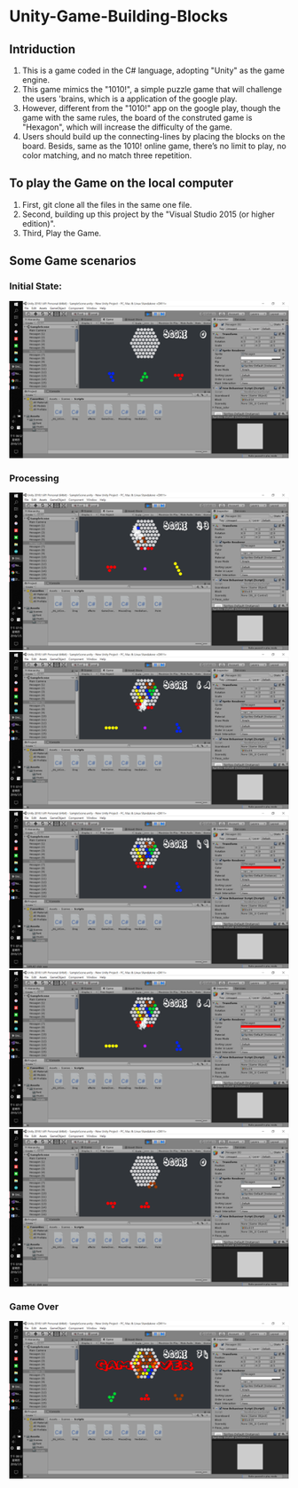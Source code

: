 # Unity-Game-Building-Blocks

## Intriduction
1. This is a game coded in the C# language, adopting "Unity" as the game engine.
1. This game mimics the "1010!", a simple puzzle game that will challenge the users 'brains, which is a application of the google play.
1. However, different from the "1010!" app on the google play, though the game with the same rules, the board of the construted game is "Hexagon", which will increase the difficulty of the game.
1. Users should build up the connecting-lines by placing the blocks on the board. Besids, same as the 1010! online game, there’s no limit to play, no color matching, and no match three repetition.

## To play the Game on the local computer
1. First, git clone all the files in the same one file.
1. Second, building up this project by the "Visual Studio 2015 (or higher edition)".
1. Third, Play the Game.


## Some Game scenarios

### Initial State:
![image](https://github.com/Yi-Huaaa/Unity-Game-Building-Blocks/blob/master/Game%20scenarios/Game%20scenarios_0.png)
### Processing
![image](https://github.com/Yi-Huaaa/Unity-Game-Building-Blocks/blob/master/Game%20scenarios/Game%20scenarios_1.png)
![image](https://github.com/Yi-Huaaa/Unity-Game-Building-Blocks/blob/master/Game%20scenarios/Game%20scenarios_2.png)
![image](https://github.com/Yi-Huaaa/Unity-Game-Building-Blocks/blob/master/Game%20scenarios/Game%20scenarios_3.png)
![image](https://github.com/Yi-Huaaa/Unity-Game-Building-Blocks/blob/master/Game%20scenarios/Game%20scenarios_4.png)
![image](https://github.com/Yi-Huaaa/Unity-Game-Building-Blocks/blob/master/Game%20scenarios/Game%20scenarios_5.png)


### Game Over
![image](https://github.com/Yi-Huaaa/Unity-Game-Building-Blocks/blob/master/Game%20scenarios/Game%20scenarios_gameover.png)
